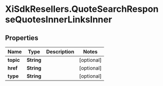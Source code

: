 # XiSdkResellers.QuoteSearchResponseQuotesInnerLinksInner

## Properties

Name | Type | Description | Notes
------------ | ------------- | ------------- | -------------
**topic** | **String** |  | [optional] 
**href** | **String** |  | [optional] 
**type** | **String** |  | [optional] 


